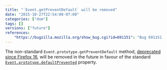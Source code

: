 ```yaml
---
title: "`Event.getPreventDefault` will be removed"
date: "2015-10-27T22:54:00-07:00"
categories: ["dom"]
tags: []
versions: ["future"]
references:
    "https://bugzilla.mozilla.org/show_bug.cgi?id=691151": "Bug 691151 - Remove Event.prototype.getPreventDefault"
---
```

The non-standard `Event.prototype.getPreventDefault` method, [deprecated since Firefox 16](https://www.fxsitecompat.com/en-CA/docs/2013/obsolete-event-methods-have-been-removed/), will be removed in the future in favour of the standard [`Event.prototype.defaultPrevented`](https://developer.mozilla.org/en-US/docs/Web/API/Event/defaultPrevented) property.
